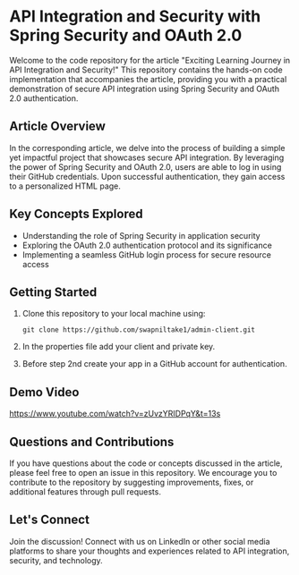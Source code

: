 
# API Integration and Security with Spring Security and OAuth 2.0

Welcome to the code repository for the article "Exciting Learning Journey in API Integration and Security!" This repository contains the hands-on code implementation that accompanies the article, providing you with a practical demonstration of secure API integration using Spring Security and OAuth 2.0 authentication.

## Article Overview

In the corresponding article, we delve into the process of building a simple yet impactful project that showcases secure API integration. By leveraging the power of Spring Security and OAuth 2.0, users are able to log in using their GitHub credentials. Upon successful authentication, they gain access to a personalized HTML page.

## Key Concepts Explored

- Understanding the role of Spring Security in application security
- Exploring the OAuth 2.0 authentication protocol and its significance
- Implementing a seamless GitHub login process for secure resource access

## Getting Started

1. Clone this repository to your local machine using:
   ```
   git clone https://github.com/swapniltake1/admin-client.git
   ```

2. In the properties file add your client and private key.

3. Before step 2nd create your app in a GitHub account for authentication.

## Demo Video 

https://www.youtube.com/watch?v=zUvzYRIDPqY&t=13s

## Questions and Contributions

If you have questions about the code or concepts discussed in the article, please feel free to open an issue in this repository. We encourage you to contribute to the repository by suggesting improvements, fixes, or additional features through pull requests.

## Let's Connect

Join the discussion! 
Connect with us on LinkedIn or other social media platforms to share your thoughts and experiences related to API integration, security, and technology.


